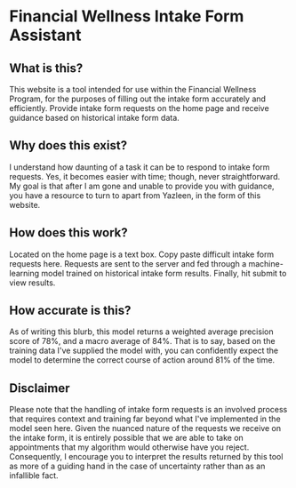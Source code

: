 # Financial Wellness Intake Form Assistant

## What is this?

This website is a tool intended for use within the Financial Wellness Program, for the purposes of filling out the intake form accurately and efficiently. Provide intake form requests on the home page and receive guidance based on historical intake form data.

## Why does this exist?

I understand how daunting of a task it can be to respond to intake form requests. Yes, it becomes easier with time; though, never straightforward. My goal is that after I am gone and unable to provide you with guidance, you have a resource to turn to apart from Yazleen, in the form of this website.

## How does this work?

Located on the home page is a text box. Copy paste difficult intake form requests here. Requests are sent to the server and fed through a machine-learning model trained on historical intake form results. Finally, hit submit to view results.

## How accurate is this?

As of writing this blurb, this model returns a weighted average precision score of 78%, and a macro average of 84%. That is to say, based on the training data I've supplied the model with, you can confidently expect the model to determine the correct course of action around 81% of the time.

## Disclaimer

Please note that the handling of intake form requests is an involved process that requires context and training far beyond what I've implemented in the model seen here. Given the nuanced nature of the requests we receive on the intake form, it is entirely possible that we are able to take on appointments that my algorithm would otherwise have you reject. Consequently, I encourage you to interpret the results returned by this tool as more of a guiding hand in the case of uncertainty rather than as an infallible fact.
